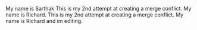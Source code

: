 My name is Sarthak This is my 2nd attempt at creating a merge conflict.
My name is Richard. This is my 2nd attempt at creating a merge conflict.
My name is Richard and im editing.